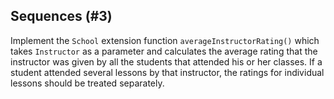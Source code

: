 ## Sequences (#3)

Implement the `School` extension function `averageInstructorRating()` which
takes `Instructor` as a parameter and calculates the average rating that the
instructor was given by all the students that attended his or her classes. If a
student attended several lessons by that instructor, the ratings for individual
lessons should be treated separately.